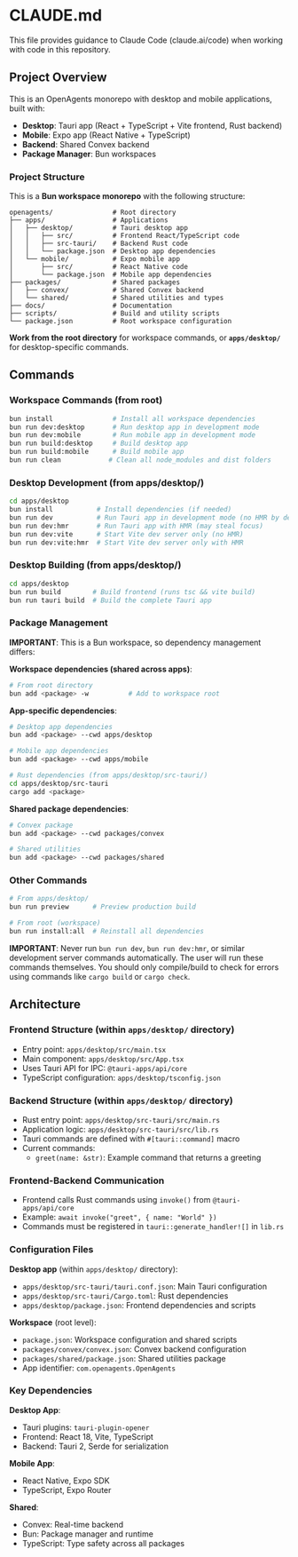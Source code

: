 # CLAUDE.md

This file provides guidance to Claude Code (claude.ai/code) when working with code in this repository.

## Project Overview

This is an OpenAgents monorepo with desktop and mobile applications, built with:
- **Desktop**: Tauri app (React + TypeScript + Vite frontend, Rust backend)
- **Mobile**: Expo app (React Native + TypeScript)
- **Backend**: Shared Convex backend
- **Package Manager**: Bun workspaces

### Project Structure
This is a **Bun workspace monorepo** with the following structure:
```
openagents/               # Root directory
├── apps/                 # Applications
│   ├── desktop/          # Tauri desktop app
│   │   ├── src/          # Frontend React/TypeScript code
│   │   ├── src-tauri/    # Backend Rust code
│   │   └── package.json  # Desktop app dependencies
│   └── mobile/           # Expo mobile app
│       ├── src/          # React Native code
│       └── package.json  # Mobile app dependencies
├── packages/             # Shared packages
│   ├── convex/           # Shared Convex backend
│   └── shared/           # Shared utilities and types
├── docs/                 # Documentation
├── scripts/              # Build and utility scripts
└── package.json          # Root workspace configuration
```

**Work from the root directory** for workspace commands, or **`apps/desktop/`** for desktop-specific commands.

## Commands

### Workspace Commands (from root)
```bash
bun install               # Install all workspace dependencies
bun run dev:desktop       # Run desktop app in development mode
bun run dev:mobile        # Run mobile app in development mode
bun run build:desktop     # Build desktop app
bun run build:mobile      # Build mobile app
bun run clean            # Clean all node_modules and dist folders
```

### Desktop Development (from apps/desktop/)
```bash
cd apps/desktop
bun install           # Install dependencies (if needed)
bun run dev           # Run Tauri app in development mode (no HMR by default)
bun run dev:hmr       # Run Tauri app with HMR (may steal focus)
bun run dev:vite      # Start Vite dev server only (no HMR)
bun run dev:vite:hmr  # Start Vite dev server only with HMR
```

### Desktop Building (from apps/desktop/)
```bash
cd apps/desktop
bun run build        # Build frontend (runs tsc && vite build)
bun run tauri build  # Build the complete Tauri app
```

### Package Management
**IMPORTANT**: This is a Bun workspace, so dependency management differs:

**Workspace dependencies (shared across apps)**: 
```bash
# From root directory
bun add <package> -w          # Add to workspace root
```

**App-specific dependencies**:
```bash
# Desktop app dependencies
bun add <package> --cwd apps/desktop

# Mobile app dependencies  
bun add <package> --cwd apps/mobile

# Rust dependencies (from apps/desktop/src-tauri/)
cd apps/desktop/src-tauri
cargo add <package>
```

**Shared package dependencies**:
```bash
# Convex package
bun add <package> --cwd packages/convex

# Shared utilities
bun add <package> --cwd packages/shared
```

### Other Commands
```bash
# From apps/desktop/
bun run preview      # Preview production build

# From root (workspace)
bun run install:all  # Reinstall all dependencies
```

**IMPORTANT**: Never run `bun run dev`, `bun run dev:hmr`, or similar development server commands automatically. The user will run these commands themselves. You should only compile/build to check for errors using commands like `cargo build` or `cargo check`.

## Architecture

### Frontend Structure (within `apps/desktop/` directory)
- Entry point: `apps/desktop/src/main.tsx`
- Main component: `apps/desktop/src/App.tsx`
- Uses Tauri API for IPC: `@tauri-apps/api/core`
- TypeScript configuration: `apps/desktop/tsconfig.json`

### Backend Structure (within `apps/desktop/` directory)
- Rust entry point: `apps/desktop/src-tauri/src/main.rs`
- Application logic: `apps/desktop/src-tauri/src/lib.rs`
- Tauri commands are defined with `#[tauri::command]` macro
- Current commands:
  - `greet(name: &str)`: Example command that returns a greeting

### Frontend-Backend Communication
- Frontend calls Rust commands using `invoke()` from `@tauri-apps/api/core`
- Example: `await invoke("greet", { name: "World" })`
- Commands must be registered in `tauri::generate_handler![]` in `lib.rs`

### Configuration Files
**Desktop app** (within `apps/desktop/` directory):
- `apps/desktop/src-tauri/tauri.conf.json`: Main Tauri configuration
- `apps/desktop/src-tauri/Cargo.toml`: Rust dependencies
- `apps/desktop/package.json`: Frontend dependencies and scripts

**Workspace** (root level):
- `package.json`: Workspace configuration and shared scripts
- `packages/convex/convex.json`: Convex backend configuration
- `packages/shared/package.json`: Shared utilities package
- App identifier: `com.openagents.OpenAgents`

### Key Dependencies
**Desktop App**:
- Tauri plugins: `tauri-plugin-opener`
- Frontend: React 18, Vite, TypeScript
- Backend: Tauri 2, Serde for serialization

**Mobile App**:
- React Native, Expo SDK
- TypeScript, Expo Router

**Shared**:
- Convex: Real-time backend
- Bun: Package manager and runtime
- TypeScript: Type safety across all packages